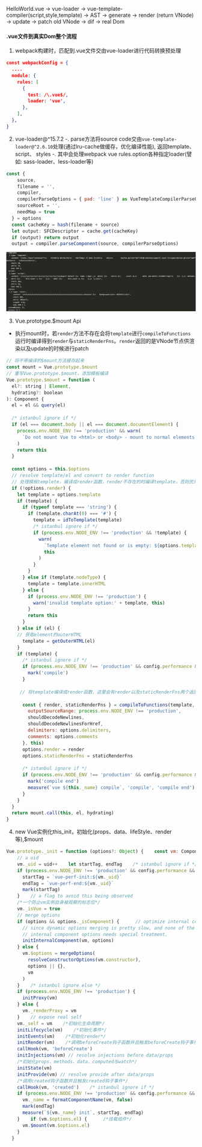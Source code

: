 HelloWorld.vue -> vue-loader -> vue-template-compiler(script,style,template) -> AST -> generate
-> render (return VNode) -> update -> patch old VNode -> dif -> real Dom 

#### .vue文件到真实Dom整个流程

1. webpack构建时，匹配到.vue文件交由vue-loader进行代码转换预处理
``` json
const webpackConfig = {
  ....
  module: {
    rules: [
      {
        test: /\.vue$/,
        loader: 'vue',
      },
    ],
  },
}
```

2. vue-loader@^15.7.2
-. parse方法将source code交由`vue-template-loader@^2.6.10`处理(通过lru-cache做缓存，优化编译性能), 返回template、script、 styles
-. 其中会处理webpack vue rules.option各种指定loader(譬如: sass-loader、less-loader等)
``` javascript
const {
    source,
    filename = '',
    compiler,
    compilerParseOptions = { pad: 'line' } as VueTemplateCompilerParseOptions,
    sourceRoot = '',
    needMap = true
  } = options
  const cacheKey = hash(filename + source)
  let output: SFCDescriptor = cache.get(cacheKey)
  if (output) return output
  output = compiler.parseComponent(source, compilerParseOptions)
```
![vue-loader](https://github.com/Marszed/demo/blob/master/img/WechatIMG1.png)

3. Vue.prototype.$mount Api
- 执行mount时，若`render`方法不存在会将`template`进行`compileToFunctions`运行时编译得到`render`与`staticRenderFns`。`render`返回的是VNode节点供渲染以及update的时候进行patch
``` javascript
// 将不带编译的$mount方法缓存起来
const mount = Vue.prototype.$mount
// 重写Vue.prototype.$mount，添加模板编译
Vue.prototype.$mount = function (
  el?: string | Element,
  hydrating?: boolean
): Component {
  el = el && query(el)

  /* istanbul ignore if */
  if (el === document.body || el === document.documentElement) {
    process.env.NODE_ENV !== 'production' && warn(
      `Do not mount Vue to <html> or <body> - mount to normal elements instead.`
    )
    return this
  }

  const options = this.$options
  // resolve template/el and convert to render function
  // 处理模板templete，编译成render函数，render不存在的时编译template，否则优先使用render
  if (!options.render) {
    let template = options.template
    if (template) {
      if (typeof template === 'string') {
        if (template.charAt(0) === '#') {
          template = idToTemplate(template)
          /* istanbul ignore if */
          if (process.env.NODE_ENV !== 'production' && !template) {
            warn(
              `Template element not found or is empty: ${options.template}`,
              this
            )
          }
        }
      } else if (template.nodeType) {
        template = template.innerHTML
      } else {
        if (process.env.NODE_ENV !== 'production') {
          warn('invalid template option:' + template, this)
        }
        return this
      }
    } else if (el) {
    // 获取element的outerHTML
      template = getOuterHTML(el)
    }
    if (template) {
      /* istanbul ignore if */
      if (process.env.NODE_ENV !== 'production' && config.performance && mark) {
        mark('compile')
      }

     // 将template编译成render函数，这里会有render以及staticRenderFns两个返回，staticRenderFns是编译优化，static静态不需要在VNode更新时进行patch，优化性能
     
      const { render, staticRenderFns } = compileToFunctions(template, {
        outputSourceRange: process.env.NODE_ENV !== 'production',
        shouldDecodeNewlines,
        shouldDecodeNewlinesForHref,
        delimiters: options.delimiters,
        comments: options.comments
      }, this)
      options.render = render
      options.staticRenderFns = staticRenderFns

      /* istanbul ignore if */
      if (process.env.NODE_ENV !== 'production' && config.performance && mark) {
        mark('compile end')
        measure(`vue ${this._name} compile`, 'compile', 'compile end')
      }
    }
  }
  return mount.call(this, el, hydrating)
}
```

4. new Vue实例化this_init，初始化(props、data、lifeStyle、render等),$mount

``` javascript
Vue.prototype._init = function (options?: Object) {    const vm: Component = this
    // a uid
    vm._uid = uid++    let startTag, endTag    /* istanbul ignore if */
    if (process.env.NODE_ENV !== 'production' && config.performance && mark) {
      startTag = `vue-perf-init:${vm._uid}`
      endTag = `vue-perf-end:${vm._uid}`
      mark(startTag)
    }    // a flag to avoid this being observed
    /*一个防止vm实例自身被观察的标志位*/
    vm._isVue = true
    // merge options
    if (options && options._isComponent) {      // optimize internal component instantiation
      // since dynamic options merging is pretty slow, and none of the
      // internal component options needs special treatment.
      initInternalComponent(vm, options)
    } else {
      vm.$options = mergeOptions(
        resolveConstructorOptions(vm.constructor),
        options || {},
        vm
      )
    }    /* istanbul ignore else */
    if (process.env.NODE_ENV !== 'production') {
      initProxy(vm)
    } else {
      vm._renderProxy = vm
    }    // expose real self
    vm._self = vm    /*初始化生命周期*/
    initLifecycle(vm)    /*初始化事件*/
    initEvents(vm)    /*初始化render*/
    initRender(vm)    /*调用beforeCreate钩子函数并且触发beforeCreate钩子事件*/
    callHook(vm, 'beforeCreate')
    initInjections(vm) // resolve injections before data/props
    /*初始化props、methods、data、computed与watch*/
    initState(vm)
    initProvide(vm) // resolve provide after data/props
    /*调用created钩子函数并且触发created钩子事件*/
    callHook(vm, 'created')    /* istanbul ignore if */
    if (process.env.NODE_ENV !== 'production' && config.performance && mark) {      /*格式化组件名*/
      vm._name = formatComponentName(vm, false)
      mark(endTag)
      measure(`${vm._name} init`, startTag, endTag)
    }    if (vm.$options.el) {      /*挂载组件*/
      vm.$mount(vm.$options.el)
    }
  }
```







